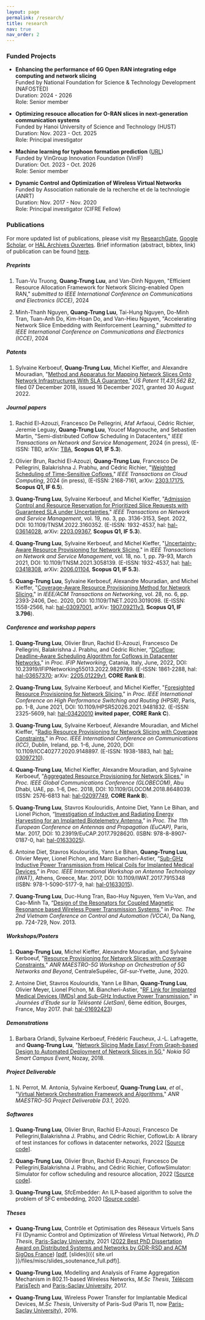 ```yaml
---
layout: page
permalink: /research/
title: research
nav: true
nav_order: 2
---
```


### Funded Projects
* **Enhancing the performance of 6G Open RAN integrating edge computing and network slicing**\
  Funded by National Foundation for Science & Technology Development (NAFOSTED)\
  Duration: 2024 - 2026\
  Role: Senior member

* **Optimizing resouce allocation for O-RAN slices in next-generation communication systems**\
  Funded by Hanoi University of Science and Technology (HUST)\
  Duration: Nov. 2023 - Oct. 2025\
  Role: Principal investigator
  
* **Machine learning for typhoon formation prediction** ([URL](https://vinif.org/annual/vinif-2023-da019-du-bao-su-hinh-thanh-bao-bang-phuong-phap-hoc-may/))\
  Funded by VinGroup Innovation Foundation (VinIF)\
  Duration: Oct. 2023 - Oct. 2026\
  Role: Senior member

* **Dynamic Control and Optimization of Wireless Virtual Networks**\
  Funded by Association nationale de la recherche et de la technologie (ANRT)\
  Duration: Nov. 2017 - Nov. 2020\
  Role: Principal investigator (CIFRE Fellow)

### Publications

For more updated list of publications, please visit my [ResearchGate](https://www.researchgate.net/profile/Quang_Trung_Luu), [Google Scholar](https://scholar.google.fr/citations?user=GqQcLAIAAAAJ&hl=fr), or [HAL Archives Ouvertes](https://cv.archives-ouvertes.fr/quang-trung-luu). Brief information (abstract, bibtex, link) of publication can be found <a href="https://luuquangtrung.github.io/publications-detailed/">here</a>.


##### Preprints
1. Tuan-Vu Truong, **Quang-Trung Luu**, and Van-Dinh Nguyen,
"Efficient Resource Allocation Framework for Network Slicing-enabled Open RAN," 
*submitted to IEEE International Conference on Communications and Electronics (ICCE)*, 2024

1. Minh-Thanh Nguyen, **Quang-Trung Luu**, Tai-Hung Nguyen, Do-Minh Tran, Tuan-Anh Do, Kim-Hoan Do, and Van-Hieu Nguyen,
"Accelerating Network Slice Embedding with Reinforcement Learning," 
*submitted to IEEE International Conference on Communications and Electronics (ICCE)*, 2024


##### Patents
1.  Sylvaine Kerboeuf, **Quang-Trung Luu**, Michel Kieffer, and Alexandre Mouradian, 
"[Method and Apparatus for Mapping Network Slices Onto Network Infrastructures With SLA Guarantee](https://patents.google.com/patent/US11431562B2/en)," 
*US Patent 11,431,562 B2*, filed 07 December 2018, issued 16 December 2021, granted 30 August 2022.

##### Journal papers
1. Rachid El-Azouzi, Francesco De Pellegrini, Afaf Arfaoui, Cédric Richier, Jeremie Leguay, **Quang-Trung Luu**, Youcef Magnouche, and Sebastien Martin,
"Semi-distributed Coflow Scheduling in Datacenters," *IEEE Transactions on Network and Service
Management*, 2024 (in press), (E-ISSN: TBD,
arXiv: [TBA](TBA),
**Scopus Q1, IF 5.3**).

1. Olivier Brun, Rachid El-Azouzi, **Quang-Trung Luu**, Francesco De Pellegrini, Balakrishna J. Prabhu, and Cédric Richier, 
"[Weighted Scheduling of Time-Sensitive Coflows](https://ieeexplore.ieee.org/document/10490130/)," 
*IEEE Transactions on Cloud Computing*, 2024 (in press),
(E-ISSN: 2168-7161,
arXiv: [2303.17175](https://arxiv.org/abs/2303.17175),
**Scopus Q1, IF 6.5**).

1. **Quang-Trung Luu**, Sylvaine Kerboeuf, and Michel Kieffer, 
"[Admission Control and Resource Reservation for Prioritized Slice Requests with Guaranteed SLA under Uncertainties](https://ieeexplore.ieee.org/abstract/document/9737314)," 
*IEEE Transactions on Network and Service Management*, vol. 19, no. 3, pp. 3136-3153, Sept. 2022, DOI: 10.1109/TNSM.2022.3160352.
(E-ISSN: 1932-4537,
hal: [hal-03614028](https://hal.archives-ouvertes.fr/hal-03614028/),
arXiv: [2203.09367](https://arxiv.org/abs/2203.09367),
**Scopus Q1, IF 5.3**).

1. **Quang-Trung Luu**, Sylvaine Kerboeuf, and Michel Kieffer, 
"[Uncertainty-Aware Resource Provisioning for Network Slicing](https://ieeexplore.ieee.org/document/9351563)," 
in *IEEE Transactions on Network and Service Management*, vol. 18, no. 1, pp. 79-93, March 2021, DOI: 10.1109/TNSM.2021.3058139. 
(E-ISSN: 1932-4537, 
hal: [hal-03418308](https://hal.archives-ouvertes.fr/hal-03418308), 
arXiv: [2006.01104](https://arxiv.org/abs/2006.01104),
**Scopus Q1, IF 5.3**).

1. **Quang-Trung Luu**, Sylvaine Kerboeuf, Alexandre Mouradian, and Michel Kieffer, 
"[Coverage-Aware Resource Provisioning Method for Network Slicing](https://ieeexplore.ieee.org/document/9187556/)," 
in *IEEE/ACM Transactions on Networking*, vol. 28, no. 6, pp. 2393-2406, Dec. 2020, DOI: 10.1109/TNET.2020.3019098.
(E-ISSN: 1558-2566, 
hal: [hal-03097001](https://hal-centralesupelec.archives-ouvertes.fr/hal-03097001), 
arXiv: [1907.09211v3](https://arxiv.org/abs/1907.09211v3), 
**Scopus Q1, IF 3.796**).


##### Conference and workshop papers
1. **Quang-Trung Luu**, Olivier Brun, Rachid El-Azouzi, Francesco De Pellegrini, Balakrishna J. Prabhu, and Cédric Richier, 
“[DCoflow: Deadline-Aware Scheduling Algorithm for Coflows in Datacenter Networks](https://ieeexplore.ieee.org/document/9829789)," 
in *Proc. IFIP Networking*, Catania, Italy, June, 2022, DOI: 10.23919/IFIPNetworking55013.2022.9829789. 
(E-ISSN: 1861-2288, 
hal: [hal-03657370](https://hal.archives-ouvertes.fr/hal-03657370); 
arXiv: [2205.01229v1](https://arxiv.org/abs/2205.01229),
**CORE Rank B**).

1. **Quang-Trung Luu**, Sylvaine Kerboeuf, and Michel Kieffer, 
"[Foresighted Resource Provisioning for Network Slicing](https://ieeexplore.ieee.org/document/9481832)," 
in *Proc. IEEE International Conference on High Performance Switching and Routing (HPSR)*, Paris, pp. 1-8, June 2021, DOI: 10.1109/HPSR52026.2021.9481832. 
(E-ISSN: 2325-5609,
hal: [hal-03420010](https://hal.archives-ouvertes.fr/hal-03420010)
**invited paper**, **CORE Rank C**).

1. **Quang-Trung Luu**, Sylvaine Kerboeuf, Alexandre Mouradian, and Michel Kieffer, 
"[Radio Resource Provisioning for Network Slicing with Coverage Constraints](https://ieeexplore.ieee.org/document/9148897)," 
in *Proc. IEEE International Conference on Communications (ICC)*, Dublin, Ireland, pp. 1-6, June, 2020, DOI: 10.1109/ICC40277.2020.9148897. 
(E-ISSN: 1938-1883, 
hal: [hal-03097210](https://hal-centralesupelec.archives-ouvertes.fr/hal-03097210)).

1. **Quang-Trung Luu**, Michel Kieffer, Alexandre Mouradian, and Sylvaine Kerboeuf, 
"[Aggregated Resource Provisioning for Network Slices](https://ieeexplore.ieee.org/abstract/document/8648039)," 
in *Proc. IEEE Global Communications Conference (GLOBECOM)*, Abu Dhabi, UAE, pp. 1-6, Dec. 2018, DOI: 10.1109/GLOCOM.2018.8648039.
(ISSN: 2576-6813
hal: [hal-02097749](https://hal.archives-ouvertes.fr/hal-02097749),
**CORE Rank B**).

1. **Quang-Trung Luu**, Stavros Koulouridis, Antoine Diet, Yann Le Bihan, and Lionel Pichon, 
“[Investigation of Inductive and Radiating Energy Harvesting for an Implanted Biotelemetry Antenna](https://ieeexplore.ieee.org/document/7928620/),” 
in *Proc. The 11th European Conference on Antennas and Propagation (EuCAP)*, Paris, Mar. 2017, DOI: 10.23919/EuCAP.2017.7928620.
(ISBN: 978-8-8907-0187-0, 
hal: [hal-01633025](https://hal.archives-ouvertes.fr/hal-01633025)).

1. Antoine Diet, Stavros Koulouridis, Yann Le Bihan, **Quang-Trung Luu**, Olivier Meyer, Lionel Pichon, and Marc Biancheri-Astier, 
“[Sub-GHz Inductive Power Transmission from Helical Coils for Implanted Medical Devices](https://ieeexplore.ieee.org/document/7915348/),” 
in *Proc. IEEE International Workshop on Antenna Technology (iWAT)*, Athens, Greece, Mar. 2017, DOI: 10.1109/IWAT.2017.7915348
(ISBN: 978-1-5090-5177-9, 
hal: [hal-01633015](https://hal.archives-ouvertes.fr/hal-01633015)).

1. **Quang-Trung Luu**, Duc-Hung Tran, Bao-Huy Nguyen, Yem Vu-Van, and Cao-Minh Ta, 
“[Design of the Resonators for Coupled Magnetic Resonance based Wireless Power Transmission Systems](https://sites.google.com/site/vcca2013/home),” 
in *Proc. The 2nd Vietnam Conference on Control and Automation (VCCA)*, Da Nang, pp. 724-729, Nov. 2013.

<!-- ### Invited papers
1. **Quang-Trung Luu**, Stavros Koulouridis, Antoine Diet, Yann Le Bihan, and Lionel Pichon, 
“Inductive and Radiating Energy Harvesting for an Implanted Biotelemetry Antenna,” 
in [*Proc. IEEE International Workshop on Antenna Technology (iWAT)*](http://www.iwat2017.org/), Athens, Greece, Mar. 2017.
-->


##### Workshops/Posters
1. **Quang-Trung Luu**, Michel Kieffer, Alexandre Mouradian, and Sylvaine Kerboeuf, 
"[Resource Provisioning for Network Slices with Coverage Constraints](https://orch5g.roc.cnam.fr/)," 
*ANR MAESTRO-5G Workshop on Orchestration of 5G Networks and Beyond*, CentraleSupélec, Gif-sur-Yvette, June, 2020.

1. Antoine Diet, Stavros Koulouridis, Yann Le Bihan, **Quang-Trung Luu**, Olivier Meyer, Lionel Pichon, M. Biancheri-Astier, 
"[RF Link for Implanted Medical Devices (IMDs) and Sub-GHz Inductive Power Transmission](https://jetsan2017.sciencesconf.org/program.html)," 
in *Journées d’Etude sur la Télésanté (JetSan)*, 6ème édition, Bourges, France, May 2017. 
(hal: [hal-01692423](https://hal.archives-ouvertes.fr/hal-01692423/))

<!-- 2. **Quang-Trung Luu**, Sylvaine Kerboeuf, Alexandre Mouradian, and Michel Kieffer, 
"Towards Green Computing for Next Generation Mobile Net-works: A Resource Provisioning Method for 5G," 
in *Global Young Vietnamese Scholars Forum (GYVSF)*, Hanoi, Vietnam, Dec. 2019. -->


##### Demonstrations
1. Barbara Orlandi, Sylvaine Kerboeuf, Frédéric Faucheux, J.-L. Lafragette, and **Quang-Trung Luu**, 
"[Network Slicing Made Easy! From Graph-based Design to Automated Deployment of Network Slices in 5G](https://www.youtube.com/watch?v=pLkylDVwdcA&t=29s)," 
*Nokia 5G Smart Campus Event*, Nozay, 2018.

##### Project Deliverable
1. N. Perrot, M. Antonia, Sylvaine Kerboeuf, **Quang-Trung Luu**, *et al*., 
"[Virtual Network Orchestration Framework and Algorithms](https://anr.fr/Project-ANR-18-CE25-0012)," 
*ANR MAESTRO-5G Project Deliverable D3.1*, 2020.


##### Softwares
1. **Quang-Trung Luu**, Olivier Brun, Rachid El-Azouzi, Francesco De Pellegrini,Balakrishna J. Prabhu, and Cédric Richier, 
CoflowLib: A library of test instances for coflows in datacenter networks, 2022 
[[Source code](https://github.com/luuquangtrung/CoflowLib)].

1. **Quang-Trung Luu**, Olivier Brun, Rachid El-Azouzi, Francesco De Pellegrini,Balakrishna J. Prabhu, and Cédric Richier, 
CoflowSimulator: Simulator for coflow scheduling and resource allocation, 2022 
[[Source code](https://github.com/luuquangtrung/CoflowSimulator)].

1. **Quang-Trung Luu**, 
SfcEmbedder: An ILP-based algorithm to solve the problem of SFC embedding, 2020 
[[Source code](https://github.com/luuquangtrung/SfcEmbedder)].


##### Theses
* **Quang-Trung Luu**, Contrôle et Optimisation des Réseaux Virtuels Sans Fil (Dynamic Control and Optimization of Wireless Virtual Network), 
*Ph.D Thesis*, [Paris-Saclay University](https://www.universite-paris-saclay.fr/), 2021 
([2022 Best PhD Dissertation Award on Distributed Systems and Networks by GDR-RSD and ACM SigOps France](https://gdr-rsd.fr/laureats-prix-de-these-2022/))
[[pdf](https://hal.archives-ouvertes.fr/tel-03351942), [slides]({{ site.url }}/files/misc/slides_soutenance_full.pdf)].

* **Quang-Trung Luu**, Modelling and Analysis of Frame Aggregation Mechanism in 802.11-based Wireless Networks, 
*M.Sc Thesis*, [Télécom ParisTech](https://www.telecom-paris.fr/) and [Paris-Saclay University](https://www.universite-paris-saclay.fr/), 2017.

* **Quang-Trung Luu**, Wireless Power Transfer for Implantable Medical Devices, 
*M.Sc Thesis*, University of Paris-Sud (Paris 11, now [Paris-Saclay University](https://www.universite-paris-saclay.fr/)), 2016.

